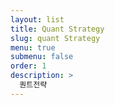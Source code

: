 ```yaml
---
layout: list
title: Quant Strategy
slug: quant Strategy
menu: true
submenu: false
order: 1
description: >
  퀀트전략  
---
```

